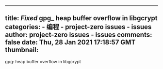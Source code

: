 
---
title: _Fixed_ gpg_ heap buffer overflow in libgcrypt
categories: 
    - 编程
    - project-zero issues - issues
author: project-zero issues - issues
comments: false
date: Thu, 28 Jan 2021 17:18:57 GMT
thumbnail: 
---

<div>   
gpg: heap buffer overflow in libgcrypt  
</div>
            